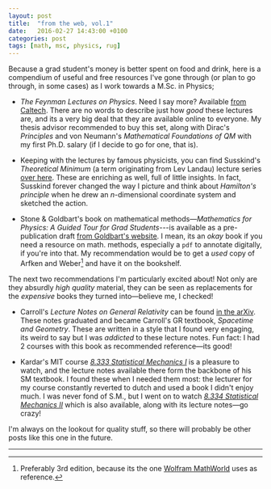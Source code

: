 ```yaml
---
layout: post
title:  "from the web, vol.1"
date:   2016-02-27 14:43:00 +0100
categories: post
tags: [math, msc, physics, rug]
---
```

Because a grad student's money is better spent on food and drink, here is a compendium of useful and free resources I've gone through (or plan to go through, in some cases) as I work towards a M.Sc. in Physics;

- *The Feynman Lectures on Physics*. Need I say more? Available [from Caltech](http://feynmanlectures.caltech.edu/). There are no words to describe just how *good* these lectures are, and its a very big deal that they are available online to everyone. My thesis advisor recommended to buy this set, along with Dirac's *Principles* and von Neumann's *Mathematical Foundations of QM* with my first Ph.D. salary (if I decide to go for one, that is). 

- Keeping with the lectures by famous physicists, you can find Susskind's *Theoretical Minimum* (a term originating from Lev Landau) lecture series [over here](http://theoreticalminimum.com). These are enriching as well, full of little insights. In fact, Susskind forever changed the way I picture and think about *Hamilton's principle* when he drew an *n*-dimensional coordinate system and sketched the action.

- Stone & Goldbart's book on mathematical methods—*Mathematics for Physics: A Guided Tour for Grad Students*---is available as a pre-publication draft [from Goldbart's website](http://www.goldbart.gatech.edu/PG_MS_MfP.htm). I mean, its an *okay* book if you need a resource on math. methods, especially a `pdf` to annotate digitally, if you're into that. My recommendation would be to get a *used* copy of Arfken and Weber[^1] and have it on the bookshelf.

The next two recommendations I'm particularly excited about! Not only are they absurdly *high quality* material, they can be seen as replacements for the *expensive* books they turned into—believe me, I checked!

- Carroll's *Lecture Notes on General Relativity* can be found [in the arXiv](http://arxiv.org/abs/gr-qc/9712019). These notes graduated and became Carroll's GR textbook, *Spacetime and Geometry*. These are written in a style that I found very engaging, its weird to say but I was *addicted* to these lecture notes. Fun fact: I had 2 courses with this book as recommended reference—its good!

- Kardar's MIT course *[8.333 Statistical Mechanics I](https://ocw.mit.edu/courses/physics/8-333-statistical-mechanics-i-statistical-mechanics-of-particles-fall-2013/)* is a pleasure to watch, and the lecture notes available there form the backbone of his SM textbook. I found these when I needed them most: the lecturer for my course constantly reverted to dutch and used a book I didn't enjoy much. I was never fond of S.M., but I went on to watch *[8.334 Statistical Mechanics II](https://ocw.mit.edu/courses/physics/8-334-statistical-mechanics-ii-statistical-physics-of-fields-spring-2014/)* which is also available, along with its lecture notes—go crazy!

I'm always on the lookout for quality stuff, so there will probably be other posts like this one in the future.

---

[^1]: Preferably 3rd edition, because its the one [Wolfram MathWorld](https://mathworld.wolfram.com/) uses as reference.